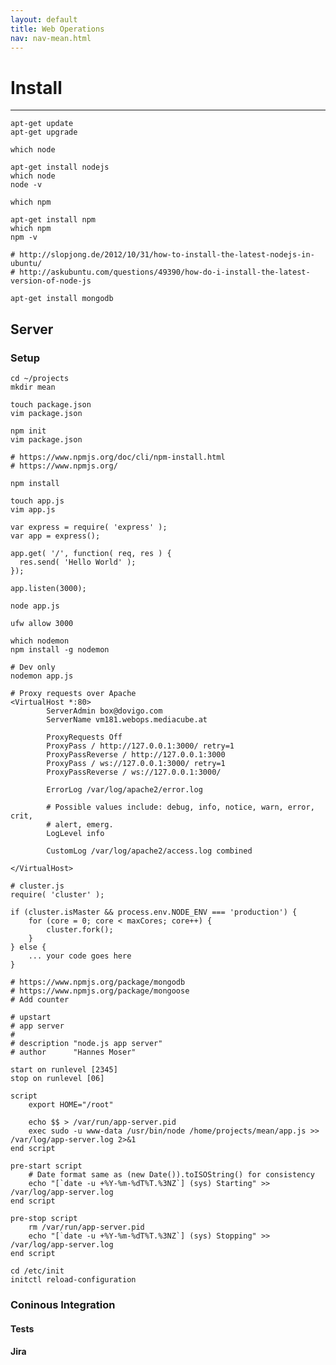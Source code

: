 ```yaml
---
layout: default
title: Web Operations
nav: nav-mean.html
---
```


# <a name="basic"></a>Install
---

    apt-get update
    apt-get upgrade

    which node

    apt-get install nodejs
    which node
    node -v

    which npm

    apt-get install npm
    which npm
    npm -v

    # http://slopjong.de/2012/10/31/how-to-install-the-latest-nodejs-in-ubuntu/
    # http://askubuntu.com/questions/49390/how-do-i-install-the-latest-version-of-node-js

    apt-get install mongodb

## Server

### Setup

    cd ~/projects
    mkdir mean

    touch package.json
    vim package.json

    npm init
    vim package.json

    # https://www.npmjs.org/doc/cli/npm-install.html
    # https://www.npmjs.org/

    npm install

    touch app.js
    vim app.js

    var express = require( 'express' );
    var app = express();

    app.get( '/', function( req, res ) {
      res.send( 'Hello World' );
    });

    app.listen(3000);

    node app.js

    ufw allow 3000

    which nodemon
    npm install -g nodemon

    # Dev only
    nodemon app.js

    # Proxy requests over Apache
    <VirtualHost *:80>
            ServerAdmin box@dovigo.com
            ServerName vm181.webops.mediacube.at

            ProxyRequests Off
            ProxyPass / http://127.0.0.1:3000/ retry=1
            ProxyPassReverse / http://127.0.0.1:3000
            ProxyPass / ws://127.0.0.1:3000/ retry=1
            ProxyPassReverse / ws://127.0.0.1:3000/

            ErrorLog /var/log/apache2/error.log

            # Possible values include: debug, info, notice, warn, error, crit,
            # alert, emerg.
            LogLevel info

            CustomLog /var/log/apache2/access.log combined

    </VirtualHost>

    # cluster.js
    require( 'cluster' );

    if (cluster.isMaster && process.env.NODE_ENV === 'production') {
        for (core = 0; core < maxCores; core++) {
            cluster.fork();
        }
    } else {
        ... your code goes here
    }

    # https://www.npmjs.org/package/mongodb
    # https://www.npmjs.org/package/mongoose
    # Add counter

    # upstart
    # app server
    #
    # description "node.js app server"
    # author      "Hannes Moser"

    start on runlevel [2345]
    stop on runlevel [06]

    script
        export HOME="/root"

        echo $$ > /var/run/app-server.pid
        exec sudo -u www-data /usr/bin/node /home/projects/mean/app.js >> /var/log/app-server.log 2>&1
    end script

    pre-start script
        # Date format same as (new Date()).toISOString() for consistency
        echo "[`date -u +%Y-%m-%dT%T.%3NZ`] (sys) Starting" >> /var/log/app-server.log
    end script

    pre-stop script
        rm /var/run/app-server.pid
        echo "[`date -u +%Y-%m-%dT%T.%3NZ`] (sys) Stopping" >> /var/log/app-server.log
    end script

    cd /etc/init
    initctl reload-configuration

### Coninous Integration

#### Tests
#### Jira
